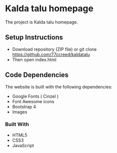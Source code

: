 # Kalda talu homepage

The project is Kalda talu homepage.

## Setup Instructions

* Download repository (ZIP file) or git clone https://github.com/77ccreed/kaldatalu 
* Then open index.html

## Code Dependencies

The website is built with the following dependencies:

* Google Fonts ( Cinzel )
* Font Awesome icons
* Bootstrap 4
* Images

### Built With

* HTML5
* CSS3
* JavaScript
